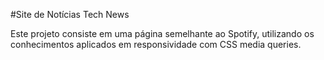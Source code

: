 #Site de Notícias Tech News

Este projeto consiste em uma página semelhante ao Spotify, utilizando os conhecimentos aplicados em responsividade com CSS media queries.

